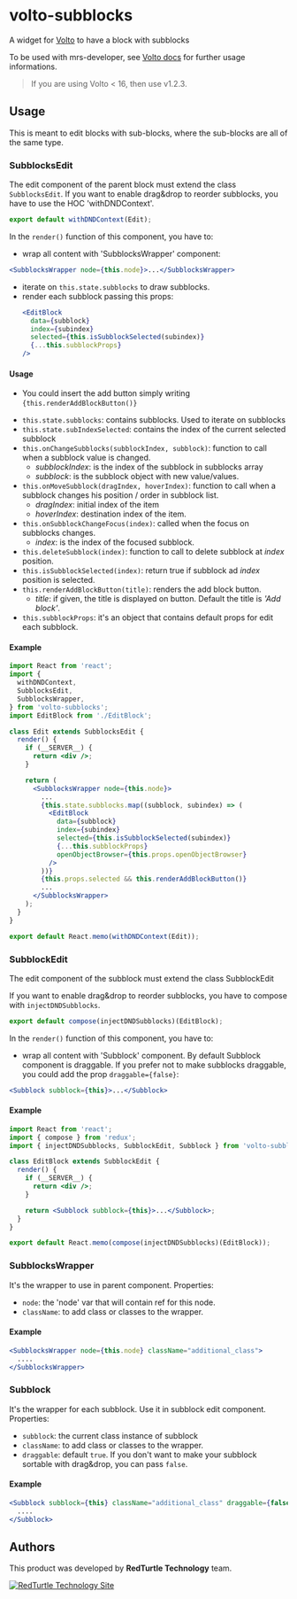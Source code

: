 # volto-subblocks

A widget for [Volto](https://github.com/plone/volto) to have a block with subblocks

To be used with mrs-developer, see [Volto docs](https://docs.voltocms.com/customizing/add-ons/) for further usage informations.

> If you are using Volto < 16, then use v1.2.3.

## Usage

This is meant to edit blocks with sub-blocks, where the sub-blocks are all of the same type.

### SubblocksEdit

The edit component of the parent block must extend the class `SubblocksEdit`.
If you want to enable drag&drop to reorder subblocks, you have to use the HOC 'withDNDContext'.

```jsx
export default withDNDContext(Edit);
```

In the `render()` function of this component, you have to:

- wrap all content with 'SubblocksWrapper' component:

```jsx
<SubblocksWrapper node={this.node}>...</SubblocksWrapper>
```

- iterate on `this.state.subblocks` to draw subblocks.
- render each subblock passing this props:
  ```jsx
  <EditBlock
    data={subblock}
    index={subindex}
    selected={this.isSubblockSelected(subindex)}
    {...this.subblockProps}
  />
  ```

#### Usage

- You could insert the add button simply writing `{this.renderAddBlockButton()}`

* `this.state.subblocks`: contains subblocks. Used to iterate on subblocks
* `this.state.subIndexSelected`: contains the index of the current selected subblock
* `this.onChangeSubblocks(subblockIndex, subblock)`: function to call when a subblock value is changed.
  - _subblockIndex_: is the index of the subblock in subblocks array
  - _subblock_: is the subblock object with new value/values.
* `this.onMoveSubblock(dragIndex, hoverIndex)`: function to call when a subblock changes his position / order in subblock list.
  - _dragIndex_: initial index of the item
  - _hoverIndex_: destination index of the item.
* `this.onSubblockChangeFocus(index)`: called when the focus on subblocks changes.
  - _index_: is the index of the focused subblock.
* `this.deleteSubblock(index)`: function to call to delete subblock at _index_ position.
* `this.isSubblockSelected(index)`: return true if subblock ad _index_ position is selected.
* `this.renderAddBlockButton(title)`: renders the add block button.
  - _title_: if given, the title is displayed on button. Default the title is _'Add block'_.
* `this.subblockProps`: it's an object that contains default props for edit each subblock.

#### Example

```jsx
import React from 'react';
import {
  withDNDContext,
  SubblocksEdit,
  SubblocksWrapper,
} from 'volto-subblocks';
import EditBlock from './EditBlock';

class Edit extends SubblocksEdit {
  render() {
    if (__SERVER__) {
      return <div />;
    }

    return (
      <SubblocksWrapper node={this.node}>
        ...
        {this.state.subblocks.map((subblock, subindex) => (
          <EditBlock
            data={subblock}
            index={subindex}
            selected={this.isSubblockSelected(subindex)}
            {...this.subblockProps}
            openObjectBrowser={this.props.openObjectBrowser}
          />
        ))}
        {this.props.selected && this.renderAddBlockButton()}
        ...
      </SubblocksWrapper>
    );
  }
}

export default React.memo(withDNDContext(Edit));
```

### SubblockEdit

The edit component of the subblock must extend the class SubblockEdit

If you want to enable drag&drop to reorder subblocks, you have to compose with `injectDNDSubblocks`.

```jsx
export default compose(injectDNDSubblocks)(EditBlock);
```

In the `render()` function of this component, you have to:

- wrap all content with 'Subblock' component. By default Subblock component is draggable. If you prefer not to make subblocks draggable, you could add the prop `draggable={false}`:

```jsx
<Subblock subblock={this}>...</Subblock>
```

#### Example

```jsx
import React from 'react';
import { compose } from 'redux';
import { injectDNDSubblocks, SubblockEdit, Subblock } from 'volto-subblocks';

class EditBlock extends SubblockEdit {
  render() {
    if (__SERVER__) {
      return <div />;
    }

    return <Subblock subblock={this}>...</Subblock>;
  }
}

export default React.memo(compose(injectDNDSubblocks)(EditBlock));
```

### SubblocksWrapper

It's the wrapper to use in parent component.
Properties:

- `node`: the 'node' var that will contain ref for this node.
- `className`: to add class or classes to the wrapper.

#### Example

```jsx
<SubblocksWrapper node={this.node} className="additional_class">
  ....
</SubblocksWrapper>
```

### Subblock

It's the wrapper for each subblock. Use it in subblock edit component.
Properties:

- `subblock`: the current class instance of subblock
- `className`: to add class or classes to the wrapper.
- `draggable`: default `true`. If you don't want to make your subblock sortable with drag&drop, you can pass `false`.

#### Example

```jsx
<Subblock subblock={this} className="additional_class" draggable={false}>
  ....
</Subblock>
```

## Authors

This product was developed by **RedTurtle Technology** team.

[![RedTurtle Technology Site](https://avatars1.githubusercontent.com/u/1087171?s=100&v=4)](http://www.redturtle.it/)
